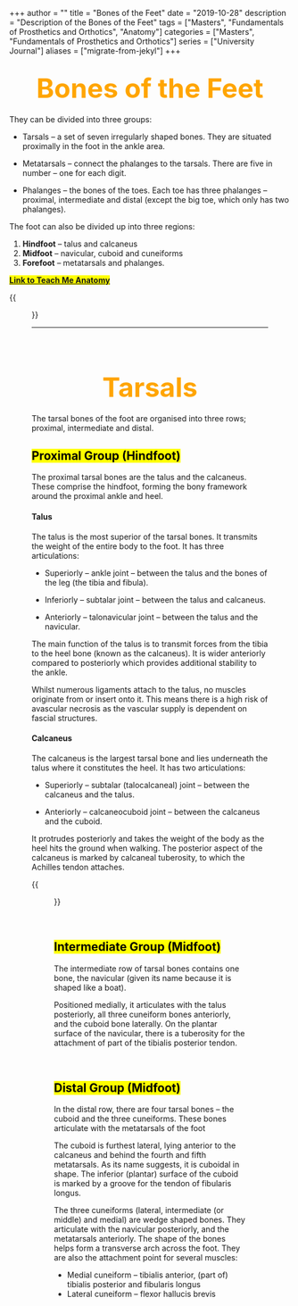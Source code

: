 +++
author = ""
title = "Bones of the Feet"
date = "2019-10-28"
description = "Description of the Bones of the Feet"
tags = ["Masters", "Fundamentals of Prosthetics and Orthotics", "Anatomy"]
categories = ["Masters", "Fundamentals of Prosthetics and Orthotics"]
series = ["University Journal"]
aliases = ["migrate-from-jekyl"]
+++

<font size="+7" color="orange"><center> Bones of the Feet </center></font>  
---

They can be divided into three groups:

- Tarsals – a set of seven irregularly shaped bones. They are situated proximally in the foot in the ankle area.

- Metatarsals – connect the phalanges to the tarsals. There are five in number – one for each digit.

- Phalanges – the bones of the toes. Each toe has three phalanges – proximal, intermediate and distal (except the big toe, which only has two phalanges).

The foot can also be divided up into three regions:
 
1. **Hindfoot** – talus and calcaneus
2. **Midfoot** – navicular, cuboid and cuneiforms
3. **Forefoot** – metatarsals and phalanges.

**<mark>[Link to Teach Me Anatomy](https://teachmeanatomy.info/lower-limb/bones/bones-of-the-foot-tarsals-metatarsals-and-phalanges/)<mark>**

{{<figure src="/2019-10-14/Overview-of-the-Bones-of-the-Human-Foot.jpg" class="post-cover" align="centre">}}

---

<br><br>

<font size="+7" color="orange"><center> Tarsals </center></font>  
---

The tarsal bones of the foot are organised into three rows; proximal, intermediate and distal.

## <mark>Proximal Group (Hindfoot)<mark>
The proximal tarsal bones are the talus and the calcaneus. These comprise the hindfoot, forming the bony framework around the proximal ankle and heel.

#### Talus

The talus is the most superior of the tarsal bones. It transmits the weight of the entire body to the foot. It has three articulations:

- Superiorly – ankle joint – between the talus and the bones of the leg (the tibia and fibula).

- Inferiorly – subtalar joint – between the talus and calcaneus.

- Anteriorly – talonavicular joint – between the talus and the navicular.

The main function of the talus is to transmit forces from the tibia to the heel bone (known as the calcaneus). It is wider anteriorly compared to posteriorly which provides additional stability to the ankle.

Whilst numerous ligaments attach to the talus, no muscles originate from or insert onto it. This means there is a high risk of avascular necrosis as the vascular supply is dependent on fascial structures.

#### Calcaneus

The calcaneus is the largest tarsal bone and lies underneath the talus where it constitutes the heel. It has two articulations:

- Superiorly –  subtalar (talocalcaneal) joint – between the calcaneus and the talus.

- Anteriorly – calcaneocuboid joint – between the calcaneus and the cuboid.

It protrudes posteriorly and takes the weight of the body as the heel hits the ground when walking. The posterior aspect of the calcaneus is marked by calcaneal tuberosity, to which the Achilles tendon attaches.

{{<figure src="/2019-10-14/The-Tarsal-Bones-of-the-Foot-600x467.jpg" class="post-cover" align="centre">}}

<br>

## <mark>Intermediate Group (Midfoot)<mark>
The intermediate row of tarsal bones contains one bone, the navicular (given its name because it is shaped like a boat).

Positioned medially, it articulates with the talus posteriorly, all three cuneiform bones anteriorly, and the cuboid bone laterally. On the plantar surface of the navicular, there is a tuberosity for the attachment of part of the tibialis posterior tendon.

<br>

## <mark>Distal Group (Midfoot)<mark>
In the distal row, there are four tarsal bones – the cuboid and the three cuneiforms. These bones articulate with the metatarsals of the foot

The cuboid is furthest lateral, lying anterior to the calcaneus and behind the fourth and fifth metatarsals. As its name suggests, it is cuboidal in shape. The inferior (plantar) surface of the cuboid is marked by a groove for the tendon of fibularis longus.

The three cuneiforms (lateral, intermediate (or middle) and medial) are wedge shaped bones. They articulate with the navicular posteriorly, and the metatarsals anteriorly. The shape of the bones helps form a transverse arch across the foot. They are also the attachment point for several muscles:

- Medial cuneiform – tibialis anterior, (part of) tibialis posterior and fibularis longus
- Lateral cuneiform – flexor hallucis brevis